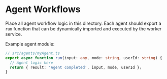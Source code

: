 # Agent Workflows

Place all agent workflow logic in this directory. Each agent should export a `run` function that can be dynamically imported and executed by the worker service.

Example agent module:

```ts
// src/agents/myAgent.ts
export async function run(input: any, mode: string, userId: string) {
  // Agent logic here
  return { result: 'Agent completed', input, mode, userId };
}
``` 